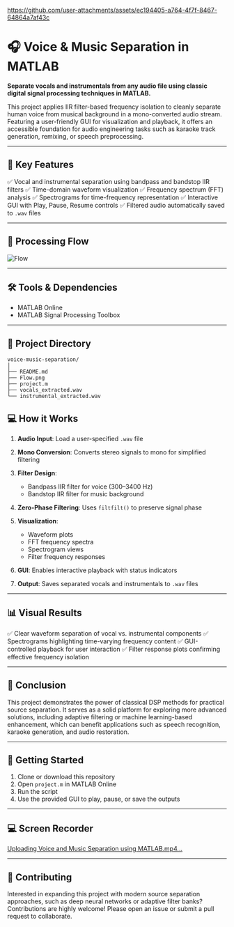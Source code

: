 
https://github.com/user-attachments/assets/ec194405-a764-4f7f-8467-64864a7af43c
# 🎧 Voice & Music Separation in MATLAB

**Separate vocals and instrumentals from any audio file using classic digital signal processing techniques in MATLAB.**

This project applies IIR filter-based frequency isolation to cleanly separate human voice from musical background in a mono-converted audio stream. Featuring a user-friendly GUI for visualization and playback, it offers an accessible foundation for audio engineering tasks such as karaoke track generation, remixing, or speech preprocessing.

---

## 🚀 Key Features

✅ Vocal and instrumental separation using bandpass and bandstop IIR filters
✅ Time-domain waveform visualization
✅ Frequency spectrum (FFT) analysis
✅ Spectrograms for time-frequency representation
✅ Interactive GUI with Play, Pause, Resume controls
✅ Filtered audio automatically saved to `.wav` files

---

## 📌 Processing Flow

  ![Flow](https://github.com/user-attachments/assets/e3fac5fe-a50b-4054-bd6f-1b4de759c73c)

---

## 🛠️ Tools & Dependencies

* MATLAB Online
* MATLAB Signal Processing Toolbox

---

## 📂 Project Directory

```plaintext
voice-music-separation/
│
├── README.md
├── Flow.png
├── project.m
├── vocals_extracted.wav
└── instrumental_extracted.wav

```

## 💻 How it Works

1. **Audio Input**: Load a user-specified `.wav` file
2. **Mono Conversion**: Converts stereo signals to mono for simplified filtering
3. **Filter Design**:

   * Bandpass IIR filter for voice (300–3400 Hz)
   * Bandstop IIR filter for music background
4. **Zero-Phase Filtering**: Uses `filtfilt()` to preserve signal phase
5. **Visualization**:

   * Waveform plots
   * FFT frequency spectra
   * Spectrogram views
   * Filter frequency responses
6. **GUI**: Enables interactive playback with status indicators
7. **Output**: Saves separated vocals and instrumentals to `.wav` files

---

## 📊 Visual Results

✅ Clear waveform separation of vocal vs. instrumental components
✅ Spectrograms highlighting time-varying frequency content
✅ GUI-controlled playback for user interaction
✅ Filter response plots confirming effective frequency isolation

---

## 📝 Conclusion

This project demonstrates the power of classical DSP methods for practical source separation. It serves as a solid platform for exploring more advanced solutions, including adaptive filtering or machine learning-based enhancement, which can benefit applications such as speech recognition, karaoke generation, and audio restoration.

---

## 📎 Getting Started

1. Clone or download this repository
2. Open `project.m` in MATLAB Online
3. Run the script
4. Use the provided GUI to play, pause, or save the outputs

---

## 💻 Screen Recorder

  [Uploading Voice and Music Separation using MATLAB.mp4…](https://github.com/user-attachments/assets/ec194405-a764-4f7f-8467-64864a7af43c)

---
## 🤝 Contributing

Interested in expanding this project with modern source separation approaches, such as deep neural networks or adaptive filter banks? Contributions are highly welcome! Please open an issue or submit a pull request to collaborate.
